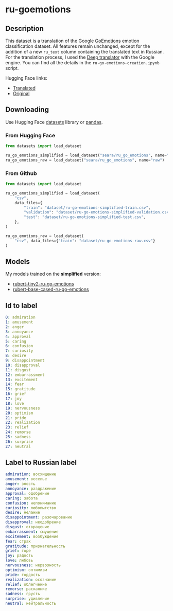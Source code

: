 # ru-goemotions

## Description

This dataset is a translation of the Google [GoEmotions](https://github.com/google-research/google-research/tree/master/goemotions) emotion classification dataset. All features remain unchanged, except for the addition of a new `ru_text` column containing the translated text in Russian. For the translation process, I used the [Deep translator](https://github.com/nidhaloff/deep-translator) with the Google engine. You can find all the details in the `ru-go-emotions-creation.ipynb` script.

Hugging Face links:

- [Translated](https://huggingface.co/datasets/seara/ru_go_emotions)
- [Original](https://huggingface.co/datasets/go_emotions)

## Downloading

Use Hugging Face [datasets](https://github.com/huggingface/datasets) library or [pandas](https://github.com/pandas-dev/pandas).

### From Hugging Face

```python
from datasets import load_dataset

ru_go_emotions_simplified = load_dataset("seara/ru_go_emotions", name="simplified")
ru_go_emotions_raw = load_dataset("seara/ru_go_emotions", name="raw")
```

### From Github

```python
from datasets import load_dataset

ru_go_emotions_simplified = load_dataset(
    "csv",
    data_files={
        "train": "dataset/ru-go-emotions-simplified-train.csv",
        "validation": "dataset/ru-go-emotions-simplified-validation.csv",
        "test": "dataset/ru-go-emotions-simplified-test.csv",
    },
)

ru_go_emotions_raw = load_dataset(
    "csv", data_files={"train": "dataset/ru-go-emotions-raw.csv"}
)
```

## Models

My models trained on the __simplified__ version:

- [rubert-tiny2-ru-go-emotions](https://huggingface.co/seara/rubert-tiny2-ru-go-emotions)
- [rubert-base-cased-ru-go-emotions](https://huggingface.co/seara/rubert-base-cased-ru-go-emotions)

## Id to label

```yaml
0: admiration
1: amusement
2: anger
3: annoyance
4: approval
5: caring
6: confusion
7: curiosity
8: desire
9: disappointment
10: disapproval
11: disgust
12: embarrassment
13: excitement
14: fear
15: gratitude
16: grief
17: joy
18: love
19: nervousness
20: optimism
21: pride
22: realization
23: relief
24: remorse
25: sadness
26: surprise
27: neutral
```

## Label to Russian label

```yaml
admiration: восхищение
amusement: веселье
anger: злость
annoyance: раздражение
approval: одобрение
caring: забота
confusion: непонимание
curiosity: любопытство
desire: желание
disappointment: разочарование
disapproval: неодобрение
disgust: отвращение
embarrassment: смущение
excitement: возбуждение
fear: страх
gratitude: признательность
grief: горе
joy: радость
love: любовь
nervousness: нервозность
optimism: оптимизм
pride: гордость
realization: осознание
relief: облегчение
remorse: раскаяние
sadness: грусть
surprise: удивление
neutral: нейтральность
```

